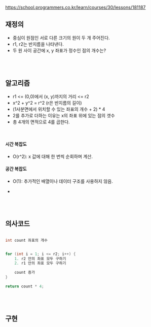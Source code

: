 https://school.programmers.co.kr/learn/courses/30/lessons/181187


## 재정의
-  중심이 원점인 서로 다른 크기의 원이 두 개 주어진다.
-  r1, r2는 반지름을 나타낸다.
-  두 원 사이 공간에 x, y 좌표가 정수인 점의 개수는?


<br><br>

## 알고리즘
- r1 <= (0,0)에서 (x, y)까지의 거리 <= r2
- x^2  + y^2 = r^2 (r은 반지름의 길이)
- (1사분면에서 위치할 수 있는 좌표의 개수 + 2) * 4
- 2를 추가로 더하는 이유는 x의 좌표 위에 있는 점의 갯수
- 총 4개의 면적으로 4를 곱한다.

<br>

#### 시간 복잡도
- O(r^2): x 값에 대해 한 번씩 순회하며 계산.

#### 공간 복잡도
- O(1): 추가적인 배열이나 데이터 구조를 사용하지 않음.

- 
<br><br>

## 의사코드
```java

int count 좌표의 개수


for (int i = 1; i <= r2; i++) {
    1. r2 안의 좌표 모두 구하기
    2. r1 안의 좌표 모두 구하기

    count 증가
}

return count * 4;
```


<br><br>

## 구현
